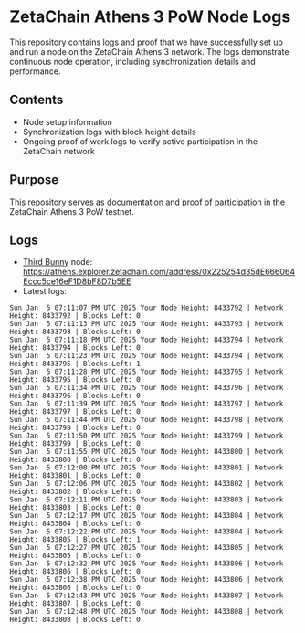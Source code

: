 # ZetaChain Athens 3 PoW Node Logs
This repository contains logs and proof that we have successfully set up and run a node on the ZetaChain Athens 3 network. The logs demonstrate continuous node operation, including synchronization details and performance.

## Contents
- Node setup information
- Synchronization logs with block height details
- Ongoing proof of work logs to verify active participation in the ZetaChain network

## Purpose
This repository serves as documentation and proof of participation in the ZetaChain Athens 3 PoW testnet.

## Logs

- [Third Bunny](https://thirdbunny.xyz/) node: https://athens.explorer.zetachain.com/address/0x225254d35dE666064Eccc5ce16eF1D8bF8D7b5EE
- Latest logs:
```
Sun Jan  5 07:11:07 PM UTC 2025 Your Node Height: 8433792 | Network Height: 8433792 | Blocks Left: 0
Sun Jan  5 07:11:13 PM UTC 2025 Your Node Height: 8433793 | Network Height: 8433793 | Blocks Left: 0
Sun Jan  5 07:11:18 PM UTC 2025 Your Node Height: 8433794 | Network Height: 8433794 | Blocks Left: 0
Sun Jan  5 07:11:23 PM UTC 2025 Your Node Height: 8433794 | Network Height: 8433795 | Blocks Left: 1
Sun Jan  5 07:11:28 PM UTC 2025 Your Node Height: 8433795 | Network Height: 8433795 | Blocks Left: 0
Sun Jan  5 07:11:34 PM UTC 2025 Your Node Height: 8433796 | Network Height: 8433796 | Blocks Left: 0
Sun Jan  5 07:11:39 PM UTC 2025 Your Node Height: 8433797 | Network Height: 8433797 | Blocks Left: 0
Sun Jan  5 07:11:44 PM UTC 2025 Your Node Height: 8433798 | Network Height: 8433798 | Blocks Left: 0
Sun Jan  5 07:11:50 PM UTC 2025 Your Node Height: 8433799 | Network Height: 8433799 | Blocks Left: 0
Sun Jan  5 07:11:55 PM UTC 2025 Your Node Height: 8433800 | Network Height: 8433800 | Blocks Left: 0
Sun Jan  5 07:12:00 PM UTC 2025 Your Node Height: 8433801 | Network Height: 8433801 | Blocks Left: 0
Sun Jan  5 07:12:06 PM UTC 2025 Your Node Height: 8433802 | Network Height: 8433802 | Blocks Left: 0
Sun Jan  5 07:12:11 PM UTC 2025 Your Node Height: 8433803 | Network Height: 8433803 | Blocks Left: 0
Sun Jan  5 07:12:17 PM UTC 2025 Your Node Height: 8433804 | Network Height: 8433804 | Blocks Left: 0
Sun Jan  5 07:12:22 PM UTC 2025 Your Node Height: 8433804 | Network Height: 8433805 | Blocks Left: 1
Sun Jan  5 07:12:27 PM UTC 2025 Your Node Height: 8433805 | Network Height: 8433805 | Blocks Left: 0
Sun Jan  5 07:12:32 PM UTC 2025 Your Node Height: 8433806 | Network Height: 8433806 | Blocks Left: 0
Sun Jan  5 07:12:38 PM UTC 2025 Your Node Height: 8433806 | Network Height: 8433806 | Blocks Left: 0
Sun Jan  5 07:12:43 PM UTC 2025 Your Node Height: 8433807 | Network Height: 8433807 | Blocks Left: 0
Sun Jan  5 07:12:48 PM UTC 2025 Your Node Height: 8433808 | Network Height: 8433808 | Blocks Left: 0
```
